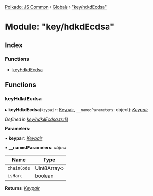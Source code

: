 [Polkadot JS Common](../README.md) › [Globals](../globals.md) › ["key/hdkdEcdsa"](_key_hdkdecdsa_.md)

# Module: "key/hdkdEcdsa"

## Index

### Functions

* [keyHdkdEcdsa](_key_hdkdecdsa_.md#keyhdkdecdsa)

## Functions

###  keyHdkdEcdsa

▸ **keyHdkdEcdsa**(`keypair`: [Keypair](../interfaces/_types_.keypair.md), `__namedParameters`: object): *[Keypair](../interfaces/_types_.keypair.md)*

*Defined in [key/hdkdEcdsa.ts:13](https://github.com/polkadot-js/common/blob/0f45b7fb/packages/util-crypto/src/key/hdkdEcdsa.ts#L13)*

**Parameters:**

▪ **keypair**: *[Keypair](../interfaces/_types_.keypair.md)*

▪ **__namedParameters**: *object*

Name | Type |
------ | ------ |
`chainCode` | Uint8Array‹› |
`isHard` | boolean |

**Returns:** *[Keypair](../interfaces/_types_.keypair.md)*
